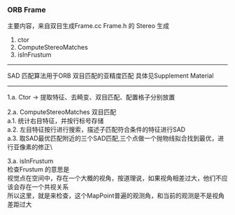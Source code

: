 <!--
 * @Author: Liu Weilong
 * @Date: 2021-01-30 19:18:55
 * @LastEditors: Liu Weilong 
 * @LastEditTime: 2021-02-01 10:20:10
 * @Description: 
-->
### ORB Frame
主要内容，来自双目生成Frame.cc Frame.h 的 Stereo 生成
1. ctor
2. ComputeStereoMatches
3. isInFrustum

---------
SAD 匹配算法用于ORB 双目匹配的亚精度匹配
具体见Supplement Material

----------
1.a. Ctor -> 提取特征、去畸变、双目匹配、配置格子分别放置

2.a. ComputeStereoMatches 双目匹配\
a.1. 统计右目特征，并按行标号存储\
a.2. 左目特征按行进行搜索，描述子匹配符合条件的特征进行SAD\
a.3. 取SAD最优匹配附近的三个SAD匹配,三个点做一个抛物线拟合找到最优，进行亚像素的修正\

3.a. isInFrustum \
     检查Frustum 的意思是\
     视觉点在空间中，存在一个大概的视角，按道理说，如果视角相差过大，他们不应该会存在一个共视关系\
     所以这里，就是来检查，这个MapPoint普遍的观测角，和当前的观测是不是视角差距过大